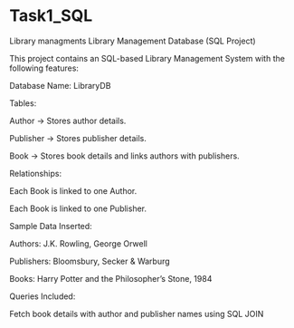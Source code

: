 # Task1_SQL
Library managments
Library Management Database (SQL Project)

This project contains an SQL-based Library Management System with the following features:

Database Name: LibraryDB

Tables:

Author → Stores author details.

Publisher → Stores publisher details.

Book → Stores book details and links authors with publishers.

Relationships:

Each Book is linked to one Author.

Each Book is linked to one Publisher.

Sample Data Inserted:

Authors: J.K. Rowling, George Orwell

Publishers: Bloomsbury, Secker & Warburg

Books: Harry Potter and the Philosopher’s Stone, 1984

Queries Included:

Fetch book details with author and publisher names using SQL JOIN
